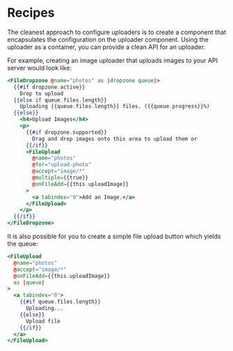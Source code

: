 # Recipes

The cleanest approach to configure uploaders is to create a component that encapsulates the configuration on the uploader component. Using the uploader as a container, you can provide a clean API for an uploader.

For example, creating an image uploader that uploads images to your API server would look like:

```handlebars
<FileDropzone @name="photos" as |dropzone queue|>
  {{#if dropzone.active}}
    Drop to upload
  {{else if queue.files.length}}
    Uploading {{queue.files.length}} files. ({{queue.progress}}%)
  {{else}}
    <h4>Upload Images</h4>
    <p>
      {{#if dropzone.supported}}
        Drag and drop images onto this area to upload them or
      {{/if}}
      <FileUpload
        @name="photos"
        @for="upload-photo"
        @accept="image/*"
        @multiple={{true}}
        @onFileAdd={{this.uploadImage}}
      >
        <a tabindex="0">Add an Image.</a>
      </FileUpload>
    </p>
  {{/if}}
</FileDropzone>
```

It is also possible for you to create a simple file upload button which yields the queue:

```handlebars
<FileUpload
  @name="photos"
  @accept="image/*"
  @onFileAdd={{this.uploadImage}}
  as |queue|
>
  <a tabindex="0">
    {{#if queue.files.length}}
      Uploading...
    {{else}}
      Upload file
    {{/if}}
  </a>
</FileUpload>
```
